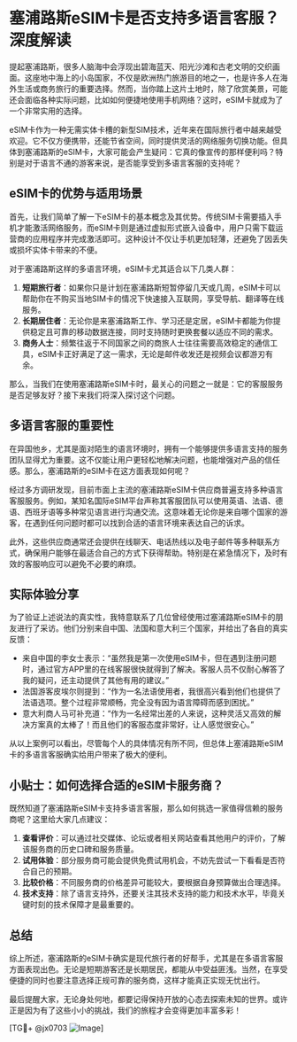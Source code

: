 # 塞浦路斯eSIM卡是否支持多语言客服？深度解读

提起塞浦路斯，很多人脑海中会浮现出碧海蓝天、阳光沙滩和古老文明的交织画面。这座地中海上的小岛国家，不仅是欧洲热门旅游目的地之一，也是许多人在海外生活或商务旅行的重要选择。然而，当你踏上这片土地时，除了欣赏美景，可能还会面临各种实际问题，比如如何便捷地使用手机网络？这时，eSIM卡就成为了一个非常实用的选择。

eSIM卡作为一种无需实体卡槽的新型SIM技术，近年来在国际旅行者中越来越受欢迎。它不仅方便携带，还能节省空间，同时提供灵活的网络服务切换功能。但具体到塞浦路斯的eSIM卡，大家可能会产生疑问：它真的像宣传的那样便利吗？特别是对于语言不通的游客来说，是否能享受到多语言客服的支持呢？

## eSIM卡的优势与适用场景

首先，让我们简单了解一下eSIM卡的基本概念及其优势。传统SIM卡需要插入手机才能激活网络服务，而eSIM卡则是通过虚拟形式嵌入设备中，用户只需下载运营商的应用程序并完成激活即可。这种设计不仅让手机更加轻薄，还避免了因丢失或损坏实体卡带来的不便。

对于塞浦路斯这样的多语言环境，eSIM卡尤其适合以下几类人群：

1. **短期旅行者**：如果你只是计划在塞浦路斯短暂停留几天或几周，eSIM卡可以帮助你在不购买当地SIM卡的情况下快速接入互联网，享受导航、翻译等在线服务。
2. **长期居住者**：无论你是来塞浦路斯工作、学习还是定居，eSIM卡都能为你提供稳定且可靠的移动数据连接，同时支持随时更换套餐以适应不同的需求。
3. **商务人士**：频繁往返于不同国家之间的商旅人士往往需要高效稳定的通信工具，eSIM卡正好满足了这一需求，无论是邮件收发还是视频会议都游刃有余。

那么，当我们在使用塞浦路斯eSIM卡时，最关心的问题之一就是：它的客服服务是否足够友好？接下来我们将深入探讨这个问题。

## 多语言客服的重要性

在异国他乡，尤其是面对陌生的语言环境时，拥有一个能够提供多语言支持的服务团队显得尤为重要。这不仅能让用户更轻松地解决问题，也能增强对产品的信任感。那么，塞浦路斯的eSIM卡在这方面表现如何呢？

经过多方调研发现，目前市面上主流的塞浦路斯eSIM卡供应商普遍支持多种语言客服服务。例如，某知名国际eSIM平台声称其客服团队可以使用英语、法语、德语、西班牙语等多种常见语言进行沟通交流。这意味着无论你是来自哪个国家的游客，在遇到任何问题时都可以找到合适的语言环境来表达自己的诉求。

此外，这些供应商通常还会提供在线聊天、电话热线以及电子邮件等多种联系方式，确保用户能够在最适合自己的方式下获得帮助。特别是在紧急情况下，及时有效的客服响应可以避免不必要的麻烦。

## 实际体验分享

为了验证上述说法的真实性，我特意联系了几位曾经使用过塞浦路斯eSIM卡的朋友进行了采访。他们分别来自中国、法国和意大利三个国家，并给出了各自的真实反馈：

- 来自中国的李女士表示：“虽然我是第一次使用eSIM卡，但在遇到注册问题时，通过官方APP里的在线客服很快就得到了解决。客服人员不仅耐心解答了我的疑问，还主动提供了其他有用的建议。”
- 法国游客皮埃尔则提到：“作为一名法语使用者，我很高兴看到他们也提供了法语选项。整个过程非常顺畅，完全没有因为语言障碍而感到困扰。”
- 意大利商人马可补充道：“作为一名经常出差的人来说，这种灵活又高效的解决方案真的太棒了！而且他们的客服态度非常好，让人感觉很安心。”

从以上案例可以看出，尽管每个人的具体情况有所不同，但总体上塞浦路斯eSIM卡的多语言客服确实给用户带来了极大的便利。

## 小贴士：如何选择合适的eSIM卡服务商？

既然知道了塞浦路斯eSIM卡支持多语言客服，那么如何挑选一家值得信赖的服务商呢？这里给大家几点建议：

1. **查看评价**：可以通过社交媒体、论坛或者相关网站查看其他用户的评价，了解该服务商的历史口碑和服务质量。
2. **试用体验**：部分服务商可能会提供免费试用机会，不妨先尝试一下看看是否符合自己的预期。
3. **比较价格**：不同服务商的价格差异可能较大，要根据自身预算做出合理选择。
4. **技术支持**：除了语言支持外，还要关注其技术支持的能力和技术水平，毕竟关键时刻的技术保障才是最重要的。

## 总结

综上所述，塞浦路斯的eSIM卡确实是现代旅行者的好帮手，尤其是在多语言客服方面表现出色。无论是短期游客还是长期居民，都能从中受益匪浅。当然，在享受便捷的同时也要注意选择正规可靠的服务商，这样才能真正实现无忧出行。

最后提醒大家，无论身处何地，都要记得保持开放的心态去探索未知的世界。或许正是因为有了这些小小的挑战，我们的旅程才会变得更加丰富多彩！

[TG💪+ @jx0703 ![Image](https://github.com/user-attachments/assets/dbca1d08-cadb-493c-b0ec-ad6f7a83f270)]